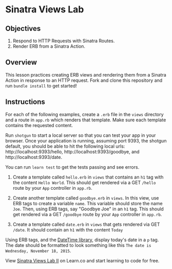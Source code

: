
# Sinatra Views Lab

## Objectives

1. Respond to HTTP Requests with Sinatra Routes.
2. Render ERB from a Sinatra Action.

## Overview

This lesson practices creating ERB views and rendering them from a Sinatra
Action in response to an HTTP request. Fork and clone this repository and run
`bundle install` to get started!

## Instructions

For each of the following examples, create a `.erb` file in the `views`
directory and a route in `app.rb` which renders that template. Make sure each
template contains the requested content.

Run `shotgun` to start a local server so that you can test your app in your
browser. Once your application is running, assuming port 9393, the shotgun
default, you should be able to hit the following local urls:
http://localhost:9393/hello, http://localhost:9393/goodbye, and
http://localhost:9393/date.

You can run `learn test` to get the tests passing and see errors.

1. Create a template called `hello.erb` in `views` that contains an `h1` tag
   with the content `Hello World`. This should get rendered via a GET `/hello`
   route by your `App` controller in `app.rb`.

2. Create another template called `goodbye.erb` in `views`. In this view, use
   ERB tags to create a variable `name`. This variable should store the name
   `Joe`. Then, using ERB tags, say "Goodbye Joe" in an `h1` tag. This should get
   rendered via a GET `/goodbye` route by your `App` controller in `app.rb`.

3. Create a template called `date.erb` in `views` that gets rendered via GET
   `/date`. It should contain an `h1` with the content `Today`

Using ERB tags, and the [DateTime library](http://ruby-doc.org/stdlib-2.3.1/libdoc/date/rdoc/DateTime.html),
display today's date in a `p` tag. The date should be formatted to look
something like this `The date is Wednesday, November 18, 2015`.

<p data-visibility='hidden'>View <a href='https://learn.co/lessons/sinatra-views-lab'>Sinatra Views Lab II</a> on Learn.co and start learning to code for free.</p>
